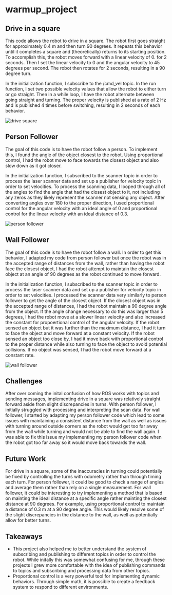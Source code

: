 # warmup_project
## Drive in a square
This code allows the robot to drive in a square. The robot first goes straight for approximately 0.4 m and then turn 90 degrees. It repeats this behavior until it completes a square and (theoretically) returns to its starting position. To accomplish this, the robot moves forward with a linear velocity of 0. for 2 seconds. Then I set the linear velocity to 0 and the angular velocity to 45 degrees per second. The robot then rotates for 2 seconds, resulting in a 90 degree turn.

In the initialization function, I subscribe to the /cmd_vel topic. In the run function, I set two possible velocity values that allow the robot to either turn or go straight. Then in a while loop, I have the robot alternate between going straight and turning. The proper velocity is published at a rate of 2 Hz and is published 4 times before switching, resulting in 2 seconds of each behavior.

![drive square](https://github.com/emilialim8/warmup_project/blob/35d1fb89f1d5442e35d7a84669f45e443c43f45e/drive_square.gif)


## Person Follower
The goal of this code is to have the robot follow a person. To implement this, I found the angle of the object closest to the robot. Using proportional control, I had the robot move to face towards the closest object and also slow down as it got closer. 

In the initialization function, I subscribed to the scanner topic in order to process the laser scanner data and set up a publisher for velocity topic in order to set velocities. To process the scanning data, I looped through all of the angles to find the angle that had the closest object to it, not including any zeros as they likely represent the scanner not sensing any object. After converting angles over 180 to the proper direction, I used proportional control for the angular velocity with an ideal angle of 0 and proportional control for the linear velocity with an ideal distance of 0.3. 

![person follower](https://github.com/emilialim8/warmup_project/blob/d0a6f20ffa07e21bbb0510cbe827e35395af63c2/person_follower.gif)

## Wall Follower
The goal of this code is to have the robot follow a wall. In order to get this behavior, I adapted my code from person follower but once the robot was in the accepted range of distances from the wall, rather than having the robot face the closest object, I had the robot attempt to maintain the closest object at an angle of 90 degrees as the robot continued to move forward.

In the initialization function, I subscribed to the scanner topic in order to process the laser scanner data and set up a publisher for velocity topic in order to set velocities. I processed the scanner data very similarly to person follower to get the angle of the closest object. If the closest object was in the accepted range of distances, I had the robot maintain a 90 degree angle from the object. If the angle change necessary to do this was larger than 5 degrees, I had the robot move at a slower linear velocity and also increased the constant for propoertional control of the angular velocity. If the robot sensed an object but it was further than the maximum distance, I had it turn to face the object and move forward at a constant velocity. If the robot sensed an object too close by, I had it move back with proportional control to the proper distance while also turning to face the object to avoid potential collisions. If no object was sensed, I had the robot move forward at a constant rate. 

![wall follower](https://github.com/emilialim8/warmup_project/blob/d0a6f20ffa07e21bbb0510cbe827e35395af63c2/wall_follower.gif)


## Challenges

After over coming the inital confusion of how ROS works with topics and sending messages, implementing drive in a square was relatively straight forward aside from slight discrepancies in turns. With person follower, I initially struggled with processing and interpreting the scan data. For wall follower, I started by adapting my person follower code which lead to some issues with maintaining a consistent distance from the wall as well as issues with turning around outside corners as the robot would get too far away from the wall while turning and would not be able to find the wall again. I was able to fix this issue my implementing my person follower code when the robot got too far away so it would move back towards the wall. 

## Future Work

For drive in a square, some of the inaccuracies in turning could potentially be fixed by controlling the turns with odometry rather than through timing each turn. For person follower, it could be good to check a range of angles and average them rather than rely on a single measurement. 
For wall follower, it could be interesting to try implementing a method that is based on mainting the ideal distance at a specific angle rather mainting the closest distance at 90 degrees. For example, using proportional control to maintain a distance of 0.3 m at a 90 degree angle. This would likely resolve some of the slight discrepancies in the distance to the wall, as well as potentially allow for better turns. 

## Takeaways

- This project also helped me to better understand the system of subscribing and publishing to different topics in order to control the robot. While initally this was somewhat confusing for me, through these projects I grew more comfortable with the idea of publishing commands to topics and subscribing and processing data from other topics.
- Proportional control is a very powerful tool for implementing dynamic behaviors. Through simple math, it is possible to create a feedback system to respond to different environments. 